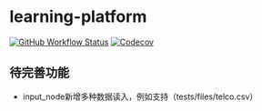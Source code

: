 # learning-platform

[![GitHub Workflow Status](https://img.shields.io/github/workflow/status/taoting1234/learning-platform/Python%20application%20test)](https://github.com/taoting1234/learning-platform/actions)
[![Codecov](https://img.shields.io/codecov/c/github/taoting1234/learning-platform)](https://codecov.io/gh/taoting1234/learning-platform)

## 待完善功能
* input_node新增多种数据读入，例如支持（tests/files/telco.csv）